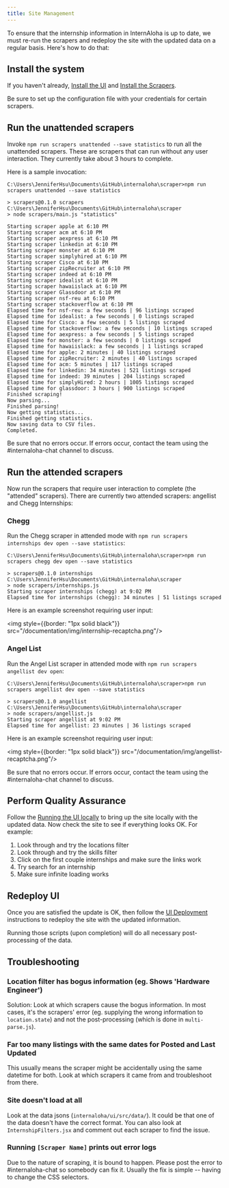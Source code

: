 ```yaml
---
title: Site Management
---
```


To ensure that the internship information in InternAloha is up to date, we must re-run the scrapers and redeploy the site with the updated data on a regular basis. Here's how to do that:

## Install the system

If you haven't already, [Install the UI](./ui/installation) and [Install the Scrapers](./scrapers/installation).

Be sure to set up the configuration file with your credentials for certain scrapers.

## Run the unattended scrapers

Invoke `npm run scrapers unattended --save statistics` to run all the unattended scrapers. These are scrapers that can 
run without 
any user 
interaction.  They currently take about 3 hours to complete.

Here is a sample invocation:

```
C:\Users\JenniferHsu\Documents\GitHub\internaloha\scraper>npm run scrapers unattended --save statistics

> scrapers@0.1.0 scrapers C:\Users\JenniferHsu\Documents\GitHub\internaloha\scraper
> node scrapers/main.js "statistics"

Starting scraper apple at 6:10 PM
Starting scraper acm at 6:10 PM
Starting scraper aexpress at 6:10 PM
Starting scraper linkedin at 6:10 PM
Starting scraper monster at 6:10 PM
Starting scraper simplyhired at 6:10 PM
Starting scraper Cisco at 6:10 PM
Starting scraper zipRecruiter at 6:10 PM
Starting scraper indeed at 6:10 PM
Starting scraper idealist at 6:10 PM
Starting scraper hawaiislack at 6:10 PM
Starting scraper Glassdoor at 6:10 PM
Starting scraper nsf-reu at 6:10 PM
Starting scraper stackoverflow at 6:10 PM
Elapsed time for nsf-reu: a few seconds | 96 listings scraped
Elapsed time for idealist: a few seconds | 0 listings scraped
Elapsed time for Cisco: a few seconds | 5 listings scraped
Elapsed time for stackoverflow: a few seconds | 10 listings scraped
Elapsed time for aexpress: a few seconds | 5 listings scraped
Elapsed time for monster: a few seconds | 0 listings scraped
Elapsed time for hawaiislack: a few seconds | 1 listings scraped
Elapsed time for apple: 2 minutes | 40 listings scraped
Elapsed time for zipRecruiter: 2 minutes | 40 listings scraped
Elapsed time for acm: 5 minutes | 117 listings scraped
Elapsed time for linkedin: 34 minutes | 521 listings scraped
Elapsed time for indeed: 39 minutes | 204 listings scraped
Elapsed time for simplyHired: 2 hours | 1005 listings scraped
Elapsed time for glassdoor: 3 hours | 900 listings scraped
Finished scraping!
Now parsing...
Finished parsing!
Now getting statistics...
Finished getting statistics.
Now saving data to CSV files.
Completed.
```

Be sure that no errors occur. If errors occur, contact the team using the #internaloha-chat channel to discuss.

## Run the attended scrapers

Now run the scrapers that require user interaction to complete (the "attended" scrapers). There are currently two attended scrapers: angellist and Chegg Internships:

### Chegg

Run the Chegg scraper in attended mode with `npm run scrapers internships dev open --save statistics`:


```
C:\Users\JenniferHsu\Documents\GitHub\internaloha\scraper>npm run scrapers chegg dev open --save statistics

> scrapers@0.1.0 internships C:\Users\JenniferHsu\Documents\GitHub\internaloha\scraper
> node scrapers/internships.js
Starting scraper internships (chegg) at 9:02 PM
Elapsed time for internships (chegg): 34 minutes | 51 listings scraped
```

Here is an example screenshot requiring user input:

<img style={{border: "1px solid black"}} src="/documentation/img/internship-recaptcha.png"/>

### Angel List

Run the Angel List scraper in attended mode with `npm run scrapers angellist dev open`:

```
C:\Users\JenniferHsu\Documents\GitHub\internaloha\scraper>npm run scrapers angellist dev open --save statistics

> scrapers@0.1.0 angellist C:\Users\JenniferHsu\Documents\GitHub\internaloha\scraper
> node scrapers/angellist.js
Starting scraper angellist at 9:02 PM
Elapsed time for angellist: 23 minutes | 36 listings scraped
```

Here is an example screenshot requiring user input:

<img style={{border: "1px solid black"}} src="/documentation/img/angellist-recaptcha.png"/>

Be sure that no errors occur. If errors occur, contact the team using the #internaloha-chat channel to discuss.

## Perform Quality Assurance

Follow the [Running the UI locally](./ui/running.md) to bring up the site locally with the updated data. Now check the site to 
see if everything looks OK. For example:

1. Look through and try the locations filter
2. Look through and try the skills filter
3. Click on the first couple internships and make sure the links work
4. Try search for an internship
5. Make sure infinite loading works

## Redeploy UI

Once you are satisfied the update is OK, then follow the [UI Deployment](./ui/deploying.md) instructions to redeploy 
the site with the updated information.

Running those scripts (upon completion) will do all necessary post-processing of the data.


## Troubleshooting

### Location filter has bogus information (eg. Shows 'Hardware Engineer')

Solution: Look at which scrapers cause the bogus information. In most cases, it's the scrapers' error (eg. supplying the wrong information to `location.state`) and not the post-processing (which is done in `multi-parse.js`).
     
### Far too many listings with the same dates for Posted and Last Updated

This usually means the scraper might be accidentally using the same datetime for both. Look at which scrapers it came from and troubleshoot from there.
    
### Site doesn't load at all

Look at the data jsons (`internaloha/ui/src/data/`). It could be that one of the data doesn't have the correct format.
You can also look at `InternshipFilters.jsx` and comment out each scraper to find the issue.

### Running `[Scraper Name]` prints out error logs

Due to the nature of scraping, it is bound to happen. Please post the error to #internaloha-chat so somebody can fix it. Usually the fix is simple -- having to change the CSS selectors.